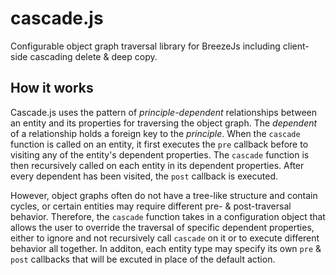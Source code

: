 # cascade.js
Configurable object graph traversal library for BreezeJs including client-side cascading delete &amp; deep copy.

## How it works

Cascade.js uses the pattern of *principle-dependent* relationships between an entity and its properties for traversing the object graph. The *dependent* of a relationship holds a foreign key to the *principle*. When the ``cascade`` function is called on an entity, it first executes the ``pre`` callback before to visiting any of the entity's dependent properties. The ``cascade`` function is then recursively called on each entity in its dependent properties. After every dependent has been visited, the ``post`` callback is executed. 

However, object graphs often do not have a tree-like structure and contain cycles, or certain entities may require different pre- & post-traversal behavior. Therefore, the ``cascade`` function takes in a configuration object that allows the user to override the traversal of specific dependent properties, either to ignore and not recursively call ``cascade`` on it or to execute different behavior all together. In additon, each entity type may specify its own ``pre`` & ``post`` callbacks that will be excuted in place of the default action.
